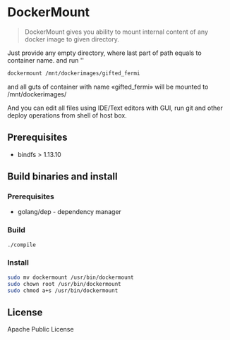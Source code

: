 # DockerMount

> DockerMount gives you ability to mount internal content of any docker image 
to given directory. 

Just provide any empty directory, where last part of path equals to container name.
and run  ''
```bash
dockermount /mnt/dockerimages/gifted_fermi
```
and all guts of container with name «gifted_fermi» will be mounted to /mnt/dockerimages/

And you can edit all files using IDE/Text editors with GUI, run git and other deploy operations 
from shell of host box.

## Prerequisites
- bindfs > 1.13.10

## Build binaries and install
### Prerequisites
- golang/dep - dependency manager 

### Build
```bash
./compile
```

### Install
```bash
sudo mv dockermount /usr/bin/dockermount
sudo chown root /usr/bin/dockermount
sudo chmod a+s /usr/bin/dockermount
```

## License
Apache Public License